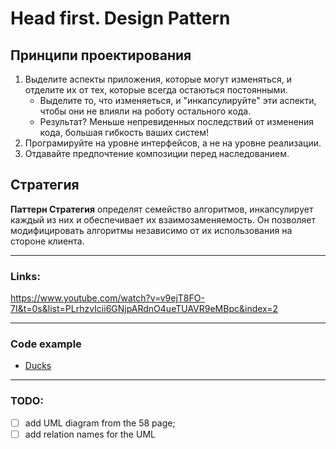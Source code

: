 # Head first. Design Pattern

## Принципи проектирования

1. Выделите аспекты приложения, которые могут изменяться, и отделите их от тех, которые всегда остаються постоянными.
    - Выделите то, что изменяеться, и "инкапсулируйте" эти аспекти, чтобы они не влияли на роботу остального кода.
    - Результат? Меньше непревиденных последствий от изменения кода, большая гибкость ваших систем!
2. Програмируйте на уровне интерфейсов, а не на уровне реализации.
3. Отдавайте предпочтение композиции перед наследованием.

## Стратегия
<strong>Паттерн Стратегия</strong> определят семейство алгоритмов, инкапсулирует каждый из них и обеспечивает их взаимозаменяемость. Он позволяет модифицировать алгоритмы независимо от их использования на стороне клиента.

------------------------------
### Links:
 
https://www.youtube.com/watch?v=v9ejT8FO-7I&t=0s&list=PLrhzvIcii6GNjpARdnO4ueTUAVR9eMBpc&index=2

------------------------------
### Code example 

- [Ducks](./src/Strategy/Example1)  

------------------------------
### TODO: 
- [ ] add UML diagram from the 58 page;
- [ ] add relation names for the UML
